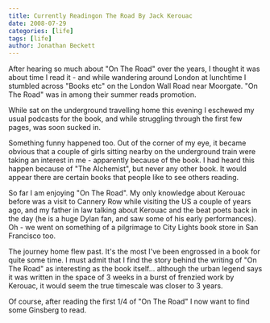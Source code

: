 ```yaml
---
title: Currently Readingon The Road By Jack Kerouac
date: 2008-07-29
categories: [life]
tags: [life]
author: Jonathan Beckett
---
```


After hearing so much about "On The Road" over the years, I thought it was about time I read it - and while wandering around London at lunchtime I stumbled across "Books etc" on the London Wall Road near Moorgate. "On The Road" was in among their summer reads promotion.

While sat on the underground travelling home this evening I eschewed my usual podcasts for the book, and while struggling through the first few pages, was soon sucked in.

Something funny happened too. Out of the corner of my eye, it became obvious that a couple of girls sitting nearby on the underground train were taking an interest in me - apparently because of the book. I had heard this happen because of "The Alchemist", but never any other book. It would appear there are certain books that people like to see others reading.

So far I am enjoying "On The Road". My only knowledge about Kerouac before was a visit to Cannery Row while visiting the US a couple of years ago, and my father in law talking about Kerouac and the beat poets back in the day (he is a huge Dylan fan, and saw some of his early performances). Oh - we went on something of a pilgrimage to City Lights book store in San Francisco too.

The journey home flew past. It's the most I've been engrossed in a book for quite some time. I must admit that I find the story behind the writing of "On The Road" as interesting as the book itself... although the urban legend says it was written in the space of 3 weeks in a burst of frenzied work by Kerouac, it would seem the true timescale was closer to 3 years.

Of course, after reading the first 1/4 of "On The Road" I now want to find some Ginsberg to read.